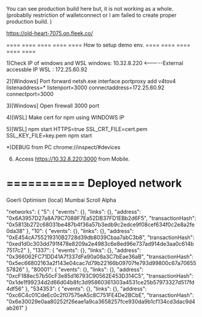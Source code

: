 

You can see production build here but,
 it is not working as a whole.
  (probablly restriction of walletconnect or I am failed to create proper production build. )

https://old-heart-7075.on.fleek.co/




==== ==== ==== ==== ==== 
How to setup demo env.
==== ==== ==== ==== ==== 

1)Check IP of windows and WSL
   windows: 10.32.8.220  <-----External accessble IP
   WSL    : 172.25.60.92

2)[Windows] Port forward
   netsh.exe interface portproxy add v4tov4 listenaddress=* listenport=3000 connectaddress=172.25.60.92 connectport=3000

3)[Windows] Open firewall 3000 port

4)[WSL] Make cert for npm
         using WINDOWS IP

5)[WSL] npm start
    HTTPS=true SSL_CRT_FILE=cert.pem SSL_KEY_FILE=key.pem npm start


  *)DEBUG from PC
    chrome://inspect/#devices


6) Access https://10.32.8.220:3000 from Mobile.



===========
Deployed network
===========

Goerli
Optimism
(local)
Mumbai
Scroll Alpha

  "networks": {
    "5": {
      "events": {},
      "links": {},
      "address": "0x6A3957D27a8A79C7088F7Ea52DB37FD1EBb2d6F5",
      "transactionHash": "0x5813b272c68031be487b4f36a57b3edb9c2edce9f08cef634f0c2e8a2fe0da38"
    },
    "10": {
      "events": {},
      "links": {},
      "address": "0xE454cA755219310B2728d39db8039Cbaa7abC3b8",
      "transactionHash": "0xed1d0c303dd791f478e8209a2e4983c6e8ed96e737ad914de3aa0c614b7517c2"
    },
    "1337": {
      "events": {},
      "links": {},
      "address": "0x366062FC71DD41A7f337dFa90a08a3C7bEae36aB",
      "transactionHash": "0x5ec66802163a2f143e04cac7d79b22166b09707fe793d99800c67a7065557826"
    },
    "80001": {
      "events": {},
      "links": {},
      "address": "0xcF188ec57b50cF3e85d16793C90562E453D314C5",
      "transactionHash": "0x1de1f99234d2d66d04b8fc3d95860361303a4531ce25b57973327d517fd4df56"
    },
    "534353": {
      "events": {},
      "links": {},
      "address": "0xc6C4c01CdeEc0c2f07575eA5c8C751FE4De2BCbE",
      "transactionHash": "0x6e30029e0aa80252f26eae1a9ca3658257fce930da9b1cf134cd3dac9d4ab261"
    }

